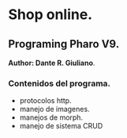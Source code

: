 # Shop online.
## Programing Pharo V9.

**Author: Dante R. Giuliano**.

### Contenidos del programa.
- protocolos http.
- manejo de imagenes.
- manejos de morph.
- manejo de sistema CRUD
